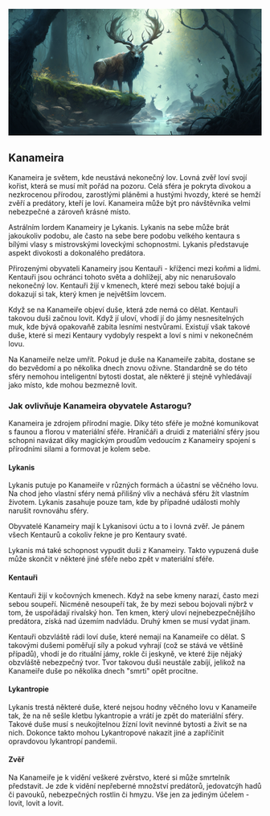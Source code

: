 ![Krajina Kanameiry](../../../public/img/astral_spheres/kanameira.png)

## Kanameira

Kanameira je světem, kde neustává nekonečný lov. Lovná zvěř loví svojí kořist, která se musí mít pořád na pozoru. Celá sféra je pokryta divokou a nezkrocenou přírodou, zarostlými pláněmi a hustými hvozdy, které se hemží zvěří a predátory, kteří je loví. Kanameira může být pro návštěvníka velmi nebezpečné a zároveň krásné místo.

Astrálním lordem Kanameiry je Lykanis. Lykanis na sebe může brát jakoukoliv podobu, ale často na sebe bere podobu velkého kentaura s bílými vlasy s mistrovskými loveckými schopnostmi. Lykanis představuje aspekt divokosti a dokonalého predátora.

Přirozenými obyvateli Kanameiry jsou Kentauři - kříženci mezi koňmi a lidmi. Kentauři jsou ochránci tohoto světa a dohlížejí, aby nic nenarušovalo nekonečný lov. Kentauři žijí v kmenech, které mezi sebou také bojují a dokazují si tak, který kmen je největším lovcem.

Když se na Kanameiře objeví duše, která zde nemá co dělat. Kentauři takovou duši začnou lovit. Když jí uloví, vhodí jí do jámy nesnesitelných muk, kde bývá opakovaňě zabita lesními nestvůrami. Existují však takové duše, které si mezi Kentaury vydobyly respekt a loví s nimi v nekonečném lovu.

Na Kanameiře nelze umřít. Pokud je duše na Kanameiře zabita, dostane se do bezvědomí a po několika dnech znovu oživne. Standardně se do této sféry nemohou inteligentní bytosti dostat, ale některé ji stejně vyhledávají jako místo, kde mohou bezmezně lovit.

### Jak ovlivňuje Kanameira obyvatele Astarogu?

Kanameira je zdrojem přírodní magie. Díky této sféře je možné komunikovat s faunou a florou v materiální sféře. Hraničáři a druidi z materiální sféry jsou schopni navázat díky magickým proudům vedoucím z Kanameiry spojení s přírodními silami a formovat je kolem sebe.

#### Lykanis

Lykanis putuje po Kanameiře v různých formách a účastní se věčného lovu. Na chod jeho vlastní sféry nemá přilišný vliv a nechává sféru žít vlastním životem. Lykanis zasahuje pouze tam, kde by případné události mohly narušit rovnováhu sféry.

Obyvatelé Kanameiry mají k Lykanisovi úctu a to i lovná zvěř. Je pánem všech Kentaurů a cokoliv řekne je pro Kentaury svaté.

Lykanis má také schopnost vypudit duši z Kanameiry. Takto vypuzená duše může skončit v některé jiné sféře nebo zpět v materiální sféře.

#### Kentauři

Kentauři žijí v kočovných kmenech. Když na sebe kmeny narazí, často mezi sebou soupeří. Nicméně nesoupeří tak, že by mezi sebou bojovali nýbrž v tom, že uspořádají rivalský hon. Ten kmen, který uloví nejnebezpečnějšího predátora, získá nad územím nadvládu. Druhý kmen se musí vydat jinam.

Kentauři obzvláště rádi loví duše, které nemají na Kanameiře co dělat. S takovými dušemi poměřují síly a pokud vyhrají (což se stává ve většině případů), vhodí je do rituální jámy, rokle či jeskyně, ve které žije nějaký obzvláště nebezpečný tvor. Tvor takovou duši neustále zabíjí, jelikož na Kanameiře duše po několika dnech "smrti" opět procitne.

#### Lykantropie

Lykanis trestá některé duše, které nejsou hodny věčného lovu v Kanameiře tak, že na ně sešle kletbu lykantropie a vrátí je zpět do materiální sféry. Takové duše musí s neukojitelnou žízní lovit nevinné bytosti a živit se na nich. Dokonce takto mohou Lykantropové nakazit jiné a zapříčinit opravdovou lykantropí pandemii.

#### Zvěř

Na Kanameiře je k vidění veškeré zvěrstvo, které si může smrtelník představit. Je zde k vidění nepřeberné množství predátorů, jedovatcýh hadů či pavouků, nebezpečných rostlin či hmyzu. Vše jen za jediným účelem - lovit, lovit a lovit.
